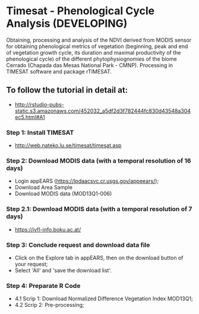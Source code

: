 # Timesat - Phenological Cycle Analysis (DEVELOPING)
Obtaining, processing and analysis of the NDVI derived from MODIS sensor for obtaining phenological metrics of vegetation (beginning, peak and end of vegetation growth cycle, its duration and maximal productivity of the phenological cycle) of the different phytophysiognomies of the biome Cerrado (Chapada das Mesas National Park - CMNP). Processing in TIMESAT software and package rTIMESAT.

## To follow the tutorial in detail at: 
  - http://rstudio-pubs-static.s3.amazonaws.com/452032_a5df2d3f782444fc830d43548a304ec5.html#A1

### Step 1: Install TIMESAT 
  - http://web.nateko.lu.se/timesat/timesat.asp

### Step 2: Download MODIS data (with a temporal resolution of 16 days)
  - Login appEARS (https://lpdaacsvc.cr.usgs.gov/appeears/);
  - Download Area Sample
  - Download MODIS data (MOD13Q1-006)
### Step 2.1: Download MODIS data (with a temporal resolution of 7 days)
  - https://ivfl-info.boku.ac.at/
 
### Step 3: Conclude request and download data file
  - Click on the Explore tab in appEARS, then on the download button of your request;
  - Select 'All' and 'save the download list'.
 
 ### Step 4: Preparate R Code
  - 4.1 Scrip 1: Download Normalized Difference Vegetation Index MOD13Q1;
  - 4.2 Scrip 2: Pre-processing;
 
